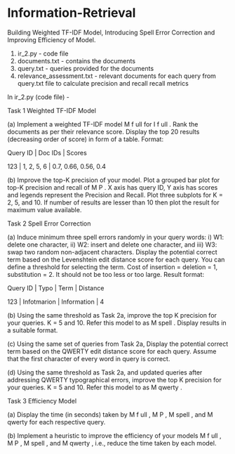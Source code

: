 # Information-Retrieval

Building Weighted TF-IDF Model, Introducing Spell Error Correction and Improving Efficiency of Model.

1. ir_2.py - code file
2. documents.txt - contains the documents 
3. query.txt - queries provided for the documents
4. relevance_assessment.txt - relevant documents for each query from query.txt file to calculate precision and recall recall metrics


In ir_2.py (code file) -


Task 1 Weighted TF-IDF Model

(a) Implement a weighted TF-IDF model M f ull for I f ull . Rank the documents as per their relevance score. Display the top 20 results (decreasing order of score) in form of a table. Format:

Query ID | Doc IDs   |    Scores

123   |    1, 2, 5, 6  |  0.7, 0.66, 0.56, 0.4

(b) Improve the top-K precision of your model. Plot a grouped bar plot for top-K precision and recall of M P . X axis has query ID, Y axis has scores and legends represent the Precision and Recall. Plot three subplots for K = 2, 5, and 10. If number of results are lesser than 10 then plot the result for maximum value
available.


Task 2 Spell Error Correction

(a) Induce minimum three spell errors randomly in your query words: i) W1: delete one character, ii) W2: insert and delete one character, and iii) W3: swap two random non-adjacent characters. Display the potential correct term based on the Levenshtein edit distance score for each query. You can define a threshold
for selecting the term. Cost of insertion = deletion = 1, substitution = 2. It should not be too less or too large. Result format:

Query ID | Typo          |            Term | Distance

123   |    Infotmarion | Information  |  4

(b) Using the same threshold as Task 2a, improve the top K precision for your queries. K = 5 and 10. Refer this model to as M spell . Display results in a suitable format.

(c) Using the same set of queries from Task 2a, Display the potential correct term based on the QWERTY edit distance score for each query. Assume that the first character of every word in query is correct.

(d) Using the same threshold as Task 2a, and updated queries after addressing QWERTY typographical errors, improve the top K precision for your queries. K = 5 and 10. Refer this model to as M qwerty .


Task 3 Efficiency Model

(a) Display the time (in seconds) taken by M f ull , M P , M spell , and M qwerty for each respective query.

(b) Implement a heuristic to improve the efficiency of your models M f ull , M P , M spell , and M qwerty , i.e., reduce the time taken by each model. 
